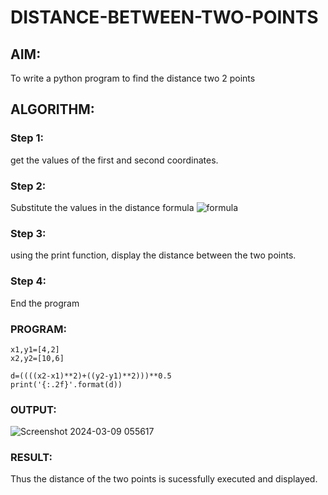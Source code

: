 # DISTANCE-BETWEEN-TWO-POINTS

## AIM:
To write a python program to find the distance two 2 points
## ALGORITHM:
### Step 1: 
get the values of the first and second coordinates. 
### Step 2: 
Substitute the values in the distance formula  ![formula](/formula.JPG)
### Step 3: 
using the print function, display the distance between the two points.
### Step 4: 
End the program
### PROGRAM:
```
x1,y1=[4,2]
x2,y2=[10,6]

d=((((x2-x1)**2)+((y2-y1)**2)))**0.5 
print('{:.2f}'.format(d))
```


### OUTPUT:
![Screenshot 2024-03-09 055617](https://github.com/sanjaykumar-nb/DISTANCE-BETWEEN-TWO-POINTS/assets/154039979/3763502a-865c-4cc9-8341-37a2289ea44d)

### RESULT:
Thus the distance of the two points is sucessfully executed and displayed.
